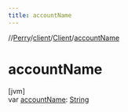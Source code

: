 ```yaml
---
title: accountName
---
```

//[Perry](../../../index.html)/[client](../index.html)/[Client](index.html)/[accountName](account-name.html)



# accountName



[jvm]\
var [accountName](account-name.html): [String](https://kotlinlang.org/api/latest/jvm/stdlib/kotlin/-string/index.html)




